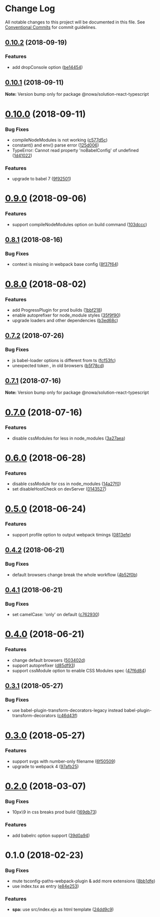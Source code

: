 # Change Log

All notable changes to this project will be documented in this file.
See [Conventional Commits](https://conventionalcommits.org) for commit guidelines.

<a name="0.10.2"></a>
## [0.10.2](https://github.com/nowa-webpack/solutions/compare/@nowa/solution-react-typescript@0.10.1...@nowa/solution-react-typescript@0.10.2) (2018-09-19)


### Features

* add dropConsole option ([be14454](https://github.com/nowa-webpack/solutions/commit/be14454))





<a name="0.10.1"></a>
## [0.10.1](https://github.com/nowa-webpack/solutions/compare/@nowa/solution-react-typescript@0.10.0...@nowa/solution-react-typescript@0.10.1) (2018-09-11)

**Note:** Version bump only for package @nowa/solution-react-typescript





<a name="0.10.0"></a>
# [0.10.0](https://github.com/nowa-webpack/solutions/compare/@nowa/solution-react-typescript@0.9.0...@nowa/solution-react-typescript@0.10.0) (2018-09-11)


### Bug Fixes

* compileNodeModules is not working ([c577d5c](https://github.com/nowa-webpack/solutions/commit/c577d5c))
* constant() and env() parse error ([125d006](https://github.com/nowa-webpack/solutions/commit/125d006))
* TypeError: Cannot read property 'noBabelConfig' of undefined ([1d41022](https://github.com/nowa-webpack/solutions/commit/1d41022))


### Features

* upgrade to babel 7 ([9f92501](https://github.com/nowa-webpack/solutions/commit/9f92501))





<a name="0.9.0"></a>
# [0.9.0](https://github.com/nowa-webpack/solutions/compare/@nowa/solution-react-typescript@0.8.1...@nowa/solution-react-typescript@0.9.0) (2018-09-06)


### Features

* support compileNodeModules option on build command ([103dccc](https://github.com/nowa-webpack/solutions/commit/103dccc))





<a name="0.8.1"></a>
## [0.8.1](https://github.com/nowa-webpack/solutions/compare/@nowa/solution-react-typescript@0.8.0...@nowa/solution-react-typescript@0.8.1) (2018-08-16)


### Bug Fixes

* context is missing in webpack base config ([8f37f64](https://github.com/nowa-webpack/solutions/commit/8f37f64))





<a name="0.8.0"></a>
# [0.8.0](https://github.com/nowa-webpack/solutions/compare/@nowa/solution-react-typescript@0.7.2...@nowa/solution-react-typescript@0.8.0) (2018-08-02)


### Features

* add ProgressPlugin for prod builds ([1bbf218](https://github.com/nowa-webpack/solutions/commit/1bbf218))
* enable autoprefixer for node_module styles ([35f9f90](https://github.com/nowa-webpack/solutions/commit/35f9f90))
* upgrade loaders and other dependencies ([b3ed68c](https://github.com/nowa-webpack/solutions/commit/b3ed68c))





<a name="0.7.2"></a>
## [0.7.2](https://github.com/nowa-webpack/solutions/compare/@nowa/solution-react-typescript@0.7.1...@nowa/solution-react-typescript@0.7.2) (2018-07-26)


### Bug Fixes

* js babel-loader options is different from ts ([fcf53fc](https://github.com/nowa-webpack/solutions/commit/fcf53fc))
* unexpected token , in old browsers ([b5f78cd](https://github.com/nowa-webpack/solutions/commit/b5f78cd))




<a name="0.7.1"></a>
## [0.7.1](https://github.com/nowa-webpack/solutions/compare/@nowa/solution-react-typescript@0.7.0...@nowa/solution-react-typescript@0.7.1) (2018-07-16)




**Note:** Version bump only for package @nowa/solution-react-typescript

<a name="0.7.0"></a>
# [0.7.0](https://github.com/nowa-webpack/solutions/compare/@nowa/solution-react-typescript@0.6.0...@nowa/solution-react-typescript@0.7.0) (2018-07-16)


### Features

* disable cssModules for less in node_modules ([3a27aea](https://github.com/nowa-webpack/solutions/commit/3a27aea))




<a name="0.6.0"></a>
# [0.6.0](https://github.com/nowa-webpack/solutions/compare/@nowa/solution-react-typescript@0.5.0...@nowa/solution-react-typescript@0.6.0) (2018-06-28)


### Features

* disable cssModule for css in node_modules ([14a27f0](https://github.com/nowa-webpack/solutions/commit/14a27f0))
* set disableHostCheck on devServer ([0143527](https://github.com/nowa-webpack/solutions/commit/0143527))




<a name="0.5.0"></a>
# [0.5.0](https://github.com/nowa-webpack/solutions/compare/@nowa/solution-react-typescript@0.4.2...@nowa/solution-react-typescript@0.5.0) (2018-06-24)


### Features

* support profile option to output webpack timings ([0813efe](https://github.com/nowa-webpack/solutions/commit/0813efe))




<a name="0.4.2"></a>
## [0.4.2](https://github.com/nowa-webpack/solutions/compare/@nowa/solution-react-typescript@0.4.1...@nowa/solution-react-typescript@0.4.2) (2018-06-21)


### Bug Fixes

* default browsers change break the whole workflow ([4b52f0b](https://github.com/nowa-webpack/solutions/commit/4b52f0b))




<a name="0.4.1"></a>
## [0.4.1](https://github.com/nowa-webpack/solutions/compare/@nowa/solution-react-typescript@0.4.0...@nowa/solution-react-typescript@0.4.1) (2018-06-21)


### Bug Fixes

* set camelCase: 'only' on default ([c762930](https://github.com/nowa-webpack/solutions/commit/c762930))




<a name="0.4.0"></a>
# [0.4.0](https://github.com/nowa-webpack/solutions/compare/@nowa/solution-react-typescript@0.3.1...@nowa/solution-react-typescript@0.4.0) (2018-06-21)


### Features

* change default browsers ([503402d](https://github.com/nowa-webpack/solutions/commit/503402d))
* support autoprefixer ([d85df93](https://github.com/nowa-webpack/solutions/commit/d85df93))
* support cssModule option to enable CSS Modules spec ([47f6d84](https://github.com/nowa-webpack/solutions/commit/47f6d84))




<a name="0.3.1"></a>
## [0.3.1](https://github.com/nowa-webpack/solutions/compare/@nowa/solution-react-typescript@0.3.0...@nowa/solution-react-typescript@0.3.1) (2018-05-27)


### Bug Fixes

* use babel-plugin-transform-decorators-legacy instead babel-plugin-transform-decorators ([c46d43f](https://github.com/nowa-webpack/solutions/commit/c46d43f))




<a name="0.3.0"></a>
# [0.3.0](https://github.com/nowa-webpack/solutions/compare/@nowa/solution-react-typescript@0.2.0...@nowa/solution-react-typescript@0.3.0) (2018-05-27)


### Features

* support svgs with number-only filename ([6f50509](https://github.com/nowa-webpack/solutions/commit/6f50509))
* upgrade to webpack 4 ([97afb25](https://github.com/nowa-webpack/solutions/commit/97afb25))




<a name="0.2.0"></a>
# [0.2.0](https://github.com/nowa-webpack/solutions/compare/@nowa/solution-react-typescript@0.1.0...@nowa/solution-react-typescript@0.2.0) (2018-03-07)


### Bug Fixes

* 10px\9 in css breaks prod build ([169db73](https://github.com/nowa-webpack/solutions/commit/169db73))


### Features

* add babelrc option support ([39d0a94](https://github.com/nowa-webpack/solutions/commit/39d0a94))




<a name="0.1.0"></a>
# 0.1.0 (2018-02-23)


### Bug Fixes

* mute tsconfig-paths-webpack-plugin & add more extensions ([8bb1dfe](https://github.com/nowa-webpack/solutions/commit/8bb1dfe))
* use index.tsx as entry ([e84e253](https://github.com/nowa-webpack/solutions/commit/e84e253))


### Features

* **spa:** use src/index.ejs as html template ([24dd9c9](https://github.com/nowa-webpack/solutions/commit/24dd9c9))
